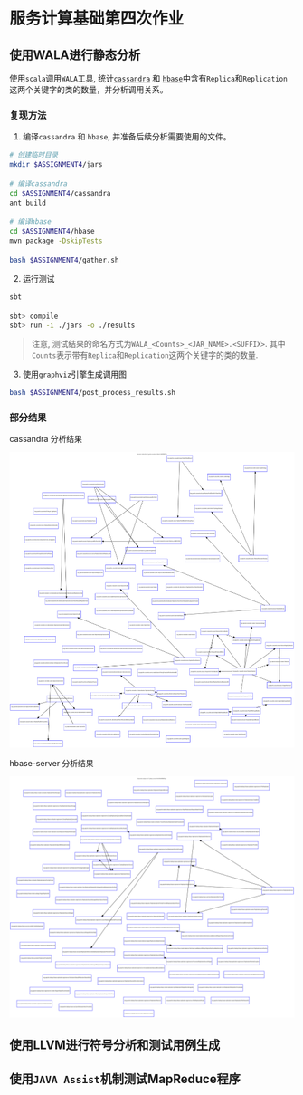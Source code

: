 # 服务计算基础第四次作业

## 使用WALA进行静态分析

使用`scala`调用`WALA`工具, 统计[`cassandra`](./cassandra) 和 [`hbase`](./hbase)中含有`Replica`和`Replication`这两个关键字的类的数量，并分析调用关系。

### 复现方法

1. 编译`cassandra` 和 `hbase`, 并准备后续分析需要使用的文件。

```bash
# 创建临时目录
mkdir $ASSIGNMENT4/jars

# 编译cassandra
cd $ASSIGNMENT4/cassandra
ant build

# 编译hbase
cd $ASSIGNMENT4/hbase
mvn package -DskipTests

bash $ASSIGNMENT4/gather.sh
```

2. 运行测试

```bash
sbt

sbt> compile
sbt> run -i ./jars -o ./results
```

> 注意, 测试结果的命名方式为`WALA_<Counts>_<JAR_NAME>.<SUFFIX>`. 其中`Counts`表示带有`Replica`和`Replication`这两个关键字的类的数量.

3. 使用`graphviz`引擎生成调用图

```bash
bash $ASSIGNMENT4/post_process_results.sh
```


### 部分结果

cassandra 分析结果

![](./results/WALA_65_apache-cassandra-4.0-beta4-SNAPSHOT.jar.dot.svg)

hbase-server 分析结果

![](./results/WALA_72_hbase-server-3.0.0-SNAPSHOT.jar.dot.svg)

## 使用LLVM进行符号分析和测试用例生成

## 使用`JAVA Assist`机制测试MapReduce程序


